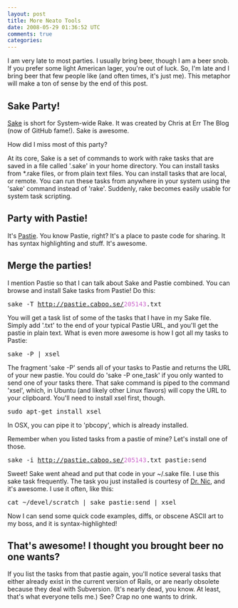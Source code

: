 ```yaml
--- 
layout: post
title: More Neato Tools
date: 2008-05-29 01:36:52 UTC
comments: true
categories: 
--- 
```

I am very late to most parties. I usually bring beer, though I am a beer snob. If you prefer some light American lager, you're out of luck. So, I'm late and I bring beer that few people like (and often times, it's just me). This metaphor will make a ton of sense by the end of this post.

## Sake Party\!

[Sake](http://errtheblog.com/posts/60-sake-bomb) is short for System-wide Rake. It was created by Chris at Err The Blog (now of GitHub fame\!). Sake is awesome.

How did I miss most of this party?

At its core, Sake is a set of commands to work with rake tasks that are saved in a file called '.sake' in your home directory. You can install tasks from \*.rake files, or from plain text files. You can install tasks that are local, or remote. You can run these tasks from anywhere in your system using the 'sake' command instead of 'rake'. Suddenly, rake becomes easily usable for system task scripting.

## Party with Pastie\!

It's [Pastie](http://pastie.caboo.se/). You know Pastie, right? It's a place to paste code for sharing. It has syntax highlighting and stuff. It's awesome.

## Merge the parties\!

I mention Pastie so that I can talk about Sake and Pastie combined. You can browse and install Sake tasks from Pastie\! Do this:

<div class="codeblock">

<div class="bash" style="font-family: monospace;">

sake -T http://pastie.caboo.se/<span style="color: #cc66cc;">205143</span>.txt

</div>

</div>

You will get a task list of some of the tasks that I have in my Sake file. Simply add '.txt' to the end of your typical Pastie URL, and you'll get the pastie in plain text. What is even more awesome is how I got all my tasks to Pastie:

<div class="codeblock">

<div class="bash" style="font-family: monospace;">

sake -P | xsel

</div>

</div>

The fragment 'sake -P' sends all of your tasks to Pastie and returns the URL of your new pastie. You could do 'sake -P one\_task' if you only wanted to send one of your tasks there. That sake command is piped to the command 'xsel', which, in Ubuntu (and likely other Linux flavors) will copy the URL to your clipboard. You'll need to install xsel first, though.

<div class="codeblock">

<div class="bash" style="font-family: monospace;">

sudo apt-get install xsel

</div>

</div>

In OSX, you can pipe it to 'pbcopy', which is already installed.

Remember when you listed tasks from a pastie of mine? Let's install one of those.

<div class="codeblock">

<div class="bash" style="font-family: monospace;">

sake -i http://pastie.caboo.se/<span style="color: #cc66cc;">205143</span>.txt pastie:send

</div>

</div>

Sweet\! Sake went ahead and put that code in your \~/.sake file. I use this sake task frequently. The task you just installed is courtesy of [Dr. Nic](http://drnicwilliams.com/2007/06/28/pastie-paradise/), and it's awesome. I use it often, like this:

<div class="codeblock">

<div class="bash" style="font-family: monospace;">

cat \~/devel/scratch | sake pastie:send | xsel

</div>

</div>

Now I can send some quick code examples, diffs, or obscene ASCII art to my boss, and it is syntax-highlighted\!

## That's awesome\! I thought you brought beer no one wants?

If you list the tasks from that pastie again, you'll notice several tasks that either already exist in the current version of Rails, or are nearly obsolete because they deal with Subversion. (It's nearly dead, you know. At least, that's what everyone tells me.) See? Crap no one wants to drink.
